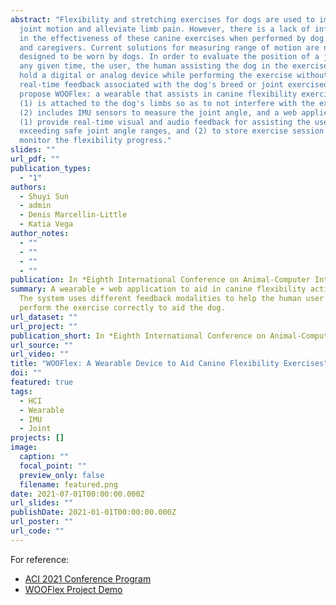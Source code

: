 ```yaml
---
abstract: "Flexibility and stretching exercises for dogs are used to improve
  joint motion and alleviate limb pain. However, there is a lack of information
  in the effectiveness of these canine exercises when performed by dog owners
  and caregivers. Current solutions for measuring range of motion are not
  designed to be worn by dogs. In order to evaluate the position of a joint at
  any given time, the user, the human assisting the dog in the exercises, must
  hold a digital or analog device while performing the exercise without
  real-time feedback associated with the dog's breed or joint exercised. We
  propose WOOFlex: a wearable that assists in canine flexibility exercises that
  (1) is attached to the dog's limbs so as to not interfere with the exercise,
  (2) includes IMU sensors to measure the joint angle, and a web application to
  (1) provide real-time visual and audio feedback for assisting the user in not
  exceeding safe joint angle ranges, and (2) to store exercise session data to
  monitor the flexibility progress."
slides: ""
url_pdf: ""
publication_types:
  - "1"
authors:
  - Shuyi Sun
  - admin
  - Denis Marcellin-Little
  - Katia Vega
author_notes:
  - ""
  - ""
  - ""
  - ""
publication: In *Eighth International Conference on Animal-Computer Interaction — ACI 2021*
summary: A wearable + web application to aid in canine flexibility activities.
  The system uses different feedback modalities to help the human user to
  perform the exercise correctly to aid the dog.
url_dataset: ""
url_project: ""
publication_short: In *Eighth International Conference on Animal-Computer Interaction*
url_source: ""
url_video: ""
title: "WOOFlex: A Wearable Device to Aid Canine Flexibility Exercises"
doi: ""
featured: true
tags:
  - HCI
  - Wearable
  - IMU
  - Joint
projects: []
image:
  caption: ""
  focal_point: ""
  preview_only: false
  filename: featured.png
date: 2021-07-01T00:00:00.000Z
url_slides: ""
publishDate: 2021-01-01T00:00:00.000Z
url_poster: ""
url_code: ""
---
```

For reference:
- [ACI 2021 Conference Program](https://www.aciconf.org/conference-program)
- [WOOFlex Project Demo](https://www.youtube.com/watch?v=iUYcwSncXDs)
